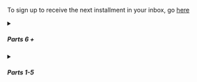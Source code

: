 To sign up to receive the next installment in your inbox, go [here]( https://docs.google.com/forms/d/13r9zOV1WA9pKq0Mif7C7cdIhgjhjsVURkTKXmV9N06Y/edit)

<html>
	<body>
		<details>
			<summary><h5>Parts 6 +</h5></summary>
			<details>
				<summary><h5>PART SIX</h5></summary>
				<p>The bryde whale with the timer on its back is not leaving the harbor. It swims a wide ellipse all afternoon, its gray back glinting in the sun. Ivy, George, and L stay out in the boat for more than an hour, listening to the sloshing of the water against the boat and waiting for the whale to breach again, which it does every twenty minutes or so, slowly drawing itself up out of the water, high enough that when it comes back down it sends a swell their way that makes the boat rock. It's as if the whale is showing off the timer, which L comes to realize looks like a giant 1980s-era Timex watch.</p>
				<p>By the time they return to the beach, a crowd of about twenty people has gathered. As George, Ivy, and L walk onto shore, the crowd remains silent, tight with anticipation.</p>
				<p>Finally, Tess, a biologist, speaks. "Was that a fucking whale? I saw it breach near you." She is a nearly six-foot tall, wiry southeast-Asian woman with bright eyes, a shaved head, and a scratchy voice. Back in regular life, her job was trekking through jungles looking for some of the most poisonous snakes in the world, then harvesting their venom for research </p>
				<p>George shrugs. "We were observing the crates when it showed up with that timer on its back." </p>
				<p>"Timer? Is that what it is?" a middle-aged Australian woman says. "We can't read it from here."</p>
				<p>"That’s what it looks like,” Ivy says. “When it showed up, it read 7:23:55.” She turns her notebook around, shows the group a drawing she did of the whale. "Next time we saw it, about twenty minutes later, it said 7:04:51." She shows them another drawing. "I think it's counting down." </p>
				<p>"Fuck," says Tess. "So we have about eight days left to fix this place." The entire group jerks their heads toward her. She sighs. "Look, I've been here since the beginning. I know some of you have other theories, but I think we’re meant to clean up those dirty waters. I think it’s some kind of test, that’s what I think." She looks down as she talks, almost shy, but with a strong, unwavering voice. "We're all from 2019, right? 2019, a year in which the world is at risk of skidding into a runaway greenhouse effect. We're dipping our toes into the waters of the apocalypse. Well, this island is very nice and all, but out there—" she points—"out where the water goes dark, it's also apocalyptic." She pauses now, looks around, and finds the group rapt. "It's radioactive, dirty as fuck, and even hotter than it is here. I think we've been brought here because we're meant to learn how to save our planet. This is like a practice round. Like one of those hackathon competitions or something. Maybe, if we learn how to save this island, we'll understand how to save our planet too." </p>
				<p>A murmur runs through the crowd now.</p>
				<p>“So someone forced us to come here, just as a test?” scoffs a gray-haired tall American, who L remembers was a high school science teacher. </p>
				<p>“So someone forced us to come here, just as a test?” scoffs a gray-haired tall American, who L remembers is a high school science teacher. </p>
				<p>"We haven't been lazy!" someone yells.</p>
				<p>"Ok," the farmer continues. "But we've been focusing on settling in, making ourselves comfortable. Surviving. Now we've been given a clear message. We have less than eight days to do what we've come here to do." </p>
				<p>Some people groan and roll their eyes. Ivy and L share a glance. <em>Could be right</em>, Ivy seems to be communicating. </p>
				<p>"Look, this whale could mean <em>anything</em>," says George. "We need to consider all possibilities. But I seriously doubt it's a message from some higher power."</p>
				<p>"Not a higher power. It's a message from the Director," someone says. </p>
				<p>"The Director?" L asks.</p>
				<p>George sighs. "The Director is what some people have been calling the guy who—"</p>
				<p>"Or the woman," says Ivy</p>
				<p>"Or the woman," George says, nodding, "who, if Tess’s theory is correct, would’ve brought us here."</p>
				<p>"Could be a group of people too," says Tess.</p>
				<p>"Yes, but the point is we don't <em>know</em> anything about them," George says. "We shouldn't just be wildly guessing here, there's no point."</p>
				<p>"But you're missing an important truth. That type of scientific skepticism makes sense back in the normal world, but it doesn't work here," says Pai, an older Thai woman, an artist. "Everything in this world has a reason. It is <em>curated</em> for us. From the supplies we were just miraculously given, to the perfectly temperate microclimate of this island, to this amazing weather we’ve been having."</p>
				<p>"So, let's say you’re right," says L now. "We’re meant to fix the apocalyptic zone out there, clean up the water. What does that change? What can we actually do? What steps do we take first?”</p>
				<p>The group falls silent.</p>
				<p>Suddenly, Brendan, the silent hut builder, steps forward and waves his arms. Once he has the others' attention, he begins gesturing, pointing almost frantically, toward the water.</p>
				<p>"What? Are you talking about the whale?" </p>
				<p>He shakes his head, and then kneels down and begins writing something in the sand. "We need to retrieve the cr–" but as he writes a wave comes farther up the beach and begins to erase his work.<p>
				<p>"I didn't see," some people shout.</p>
				<p>He begins miming a box shape.</p>
				<p>"He's saying we need to retrieve the crates. He's saying that's what we should focus on," says George. Brendan nods. "I agree," George says. "Look, it’s hard for me to believe in this Director character—I’m more of the camp that this is some sort of biological accident, that we all stepped through some wormhole or other—"</p>
				<p>“It makes no sense!” says Pai.</p>
				<p>“Ok,” says George. “But my point is that if you guys are right that we're being prompted toward certain activities, then yeah, it seems clear to me at least that we need to somehow retrieve those fuckin' things."</p>
				<p>There's a moment of silence and George looks around at the group, sighing, a little out of breath from nerves, his eyebrows knit. L feels herself sweating. The afternoon sun is pointed directly at them now.</p>
				<p>"Impossible," someone says. "They're radioactive."</p>
				<p>"Yep," George says. "And we were beamed through space and time onto this fucking island."</p><p>It's as if the group has suddenly pointed themselves in the same direction, aligned with one another spiritually, and L can feel the energy shift into something powerful—the potential energy of a group of twenty or more people committed to a singular goal.</p>
				<p>And then the building momentum breaks. "Fuck that," says a young Chinese physicist. “I’m figuring out a way home.”  </p>
				<p>The argument on the beach lasts until nightfall, until the hermit crabs begin taking over and the group decides to head back to the main house to prepare dinner. By the end of the day, it's decided that from this point on, the group would focus more on trying to explore Apocalypta, as they began to call the water beyond the fluorescent green, zig-zag border. And, while a contingent of them would work on retrieving the crates, the other, more spiritually minded contingent, would work on searching for signs from the Director.</p> 
			</details>
		</details>
		<details>
			<summary><h5>Parts 1-5</h5></summary>
			<details>
				<summary><h5>PART FIVE</h5></summary>
				<p>It feels right to be out on the water again. Back in her old life, L spent nearly every morning on a long-tail boat going out to a dive site. That half-hour ritual had always allowed her to collect her thoughts, the noise of the gas engine drowning out everything but the waves, the wind, and the sun. A morning boat ride meant she was on her way to do something worthwhile.</p>
				<p>But there is no sound of an engine here. Only the creak of a metal boat, and oars slapping the water. And instead of soaring along, Ivy and George are slowly rowing them toward the astonishing border, which shines fluorescent green against the bright blue sky.</p>
				<p>Their progress is strained, because as they approach the threshold, the current resists them. George's hairy back begins sweating profusely, but Ivy has covered up well, in a hat and baggy white shirt.</p> 
				<p>When L shields her eyes, she can see a tiny wave, maybe 15 centimeters high, zig-zagging along the border. She tries to think of scientific reasons for this--underground columns perhaps, but nothing, nothing about it seems natural.</p> 
				<p>They stop rowing. By now, she can see what those shapes are that she'd noticed from the shore. Islands of plastic crates, painted a neon gold that glints in the sun. Behemoths, guarding whatever lies beyond.</p>
				<p>"What's in all these crates?"</p>
				<p>"We haven't been able to figure that out," says George. He digs in his bag and removes a handheld device with a screen on it. He swipes his thumb across it to turn it on and, after a moment, a reading of ".3" shows up. "It's not safe to go check them out."</p> 
				<p>"What's that?" L asks.</p>
				<p>"A geiger counter," says Ivy. "You have to take one when you come out here."</p>
				<p>"Is .3 safe?" L asks.</p> 
				<p>".3 sieverts isn't great, but for a short period of time, we're fine," says George.</p> 
				<p>"What about closer to the border? Does it change?"</p> 
				<p>"Oh yeah," says Ivy. "It gets much worse. Actually, George had wanted to take another reading of the levels closer to the border. But we don't have to if you're not comfortable."</p> 
				<p>"Well, if you guys are sure it's safe enough. I mean do you know for sure how dangerous it is? I don't mean to be rude, but..." How reckless are we being here?</p>
				<p>"Well, yeah, I do," says George. "I'm a nuclear engineer."</p>
				<p>"Oh, well that's pretty fuckin' handy," says L.</p> 
				<p>"Yeah, pretty much everyone who arrives here has some kind of highly relevant skill," says George. His tone is nonchalant, but his expression communicates otherwise. It says, yeah, isn't that fuckin' creepy?</p> 
				<p>"So," says L.</p> 
				<p>"So, the last time we rowed up to the border, it was at 5 sieverts per hour. That's pretty damn high. If we stayed at that level for an entire hour, at least one of us would die within a couple weeks."</p>
				<p>"Woah," says L.</p>
				<p>"But, when we take a reading, we just row up to it quickly, stay there for maybe 5 seconds before rowing back--the levels fall really quickly down to a safe level. So we end up getting a dose of like .007. That's like...4 CT scans?"</p>
				<p>"Ya know what? I think I'll go for a swim," says L. "Let you guys do your thing."</p> 
				<p>"Totally cool," says George.</p> 
				<p>L hops out of the boat and swims a bit toward the shore. George and Ivy give each other a look and then row three times, moving several meters forward before bobbing back a half-meter. L sees Ivy record the reading in a small notebook and then they quickly row back toward her.</p>
				<p>"What'd it say?"</p>
				<p>"4.9," says Ivy. "About the same as last time."</p> 
				<p>L pulls herself back into the boat. "So now what?"</p>
				<p>"Typically," George says, "We row to a safe area and then we just chill. It seems pretty obvious that we need to go check out those crates, but there's no way to get out there. So we've somehow got to bring them--"</p>
				<p>"To us," says L.</p> 
				<p>"Exactly," says George.</p> 
				<p>"Won't they be radioactive?"</p>
				<p>"We'll see. The radiation could fall back down past the border zone, we don't actually know. That black water could be totally safe."</p>
				<p>"It doesn't look like the safest water," L says. As a SCUBA diver, the opaqueness of the water beyond the threshold horrifies her at a deep level.</p> 
				<p>"No," says George. "But, even if the crates are radioactive, there's ways to clean things to make them safer to handle."</p> 
				<p>"Gotcha. So now, we just think?"</p>
				<p>George turns up his hands. "Nothing better to do really."</p>
				<p>They row back to an even lower radiation level and Ivy gets out her drawing supplies. The sun is really out now. L wishes she'd brought more cover. In her haste, she didn't even bring a hat and is just wearing her bathing suit top and shorts. "You try a magnet?" she asks.</p> 
				<p>"We'd need a pretty fucking powerful magnet," says George.</p> 
				<p>She has no other ideas. "Well, what have you tried?"</p>
				<p>"Uh, nothing?" says George. "We've mainly been setting things up, trying to survive. Ivy and I only recently started trying to come out here regularly.</p> 
				<p>They sit in silence. After awhile, Ivy has drawn a striking image of the border, capturing with her colored pencils the near exact shade, and fluorescent nature of its glowing green. Finally she puts the sketchbook down. "I guess we should head back soon," she says.</p>
				<p>"Wait," says George. "Just give me a few more minutes." L notices that his brow has furrowed and his whole body has become still. He stares at a single spot in the direction of one of the crates.</p> 
				<p>L follows his gaze. After a minute, she sees something. Or did she? A ripple in the calm black water. So small she doesn't say anything. But then, a minute later, the three of them gasp. Back beyond one of the gold crates, something emerges out of the water and then dips back down under it. A whale, or a shark, the hint of its shiny grey back standing out in stark contrast against the onyx of the water. But there was something strange about it, something on its back.</p> 
				<p>When it appears again, it's much closer. L sees now that it has a band around its torso, a wide, black rubber band, and attached to the band is something, something with a screen and flashing red figures. "It's a bryde whale," says L, noting the tall, falcate dorsal fin, and now, as it resurfaces again, the three characteristic head ridges. Again, a whale endemic to the Gulf of Thailand, one she would have no trouble identifying, even though she's seen them only a handful of times.</p> 
				<p>The three of them are frozen as the whale approaches. The next time it emerges, it breaches, straining up out of the water, higher than it seems it should be able to go before it slams its gigantic body back down, creating a huge splash, the edges of which reach their boat and provide a cool relief to L's burning forehead. Her breath is shallow. On the screen were numbers--what were they?</p> 
				<p>Now the whale resurfaces and skims the surface only 10 meters away. They can see clearly its message now: a clock, counting down: 07:23:55.</p>
			</details>
			<details>
				<summary><h5>PART FOUR</h5></summary>
				<p>After her conversation with Ivy, L walks down to the beach and digs a shallow hole. She lies down in it and imagines she’s her old family dog. She sniffs at the salty air and tries to slow her heartbeat. As the sun begins to set, she falls asleep.</p>
				<p>She wakes to a touch on her shoulder. It’s George, standing over her, bathed in the waning green light coming from the horizon. Next to him is a squat, bearded man with an inscrutable expression.</p>
				<p>“Sorry!” George says. “We just thought you should probably get set up for the night! This is Brendan, our resident tent-builder.” The other man sticks out his hand and L shakes it. “Brendan doesn’t talk,” George says. “He used to be able to before he arrived, apparently.”</p> 
				<p>Brendan nods once to confirm.</p>  
				<p>“Want to go pick out your home base?” George asks.</p>  
				<p>L nods, though the word "home" makes her want to run into the ocean and start swimming.</p> 
				They meander through the jungle until L chooses a spot. It’s about five minutes up the path on the side of the house, next to what can hardly be called a creek: a thin stream of water running over some rocky dirt at the bottom of a manmade ditch.</p>  
				<p>L watches and occasionally assists while Brendan builds her a temporary tent, using tarps and bamboo poles. He communicates to her via gestures that she will have a hut like the others within a week. After a while, L points to his mouth and turns up her hands. He shrugs, then opens his mouth wide and pushes in his diaphragm. The noise that comes out is barely a moan, riding high on top of a wind of breath.</p> 
				<p>"So, you can't even make noise really?"</p> 
				<p>Brendan nods.</p>  
				<p>By nightfall, they have made a teepee with a lower skirt as well as a top skirt, which can be removed to allow for airflow on nights when it isn’t raining. It’s hard to say whether exposing herself to the island’s mosquitoes is worth the breeze. That night, she falls asleep as soon as she lies prostate on her loaned sleeping bag. In the morning, she finds herself scratching a sore into her thigh. She is covered in bites. Throughout the day, the others chuckle at her thick welts and constant scratching. They tell her she will get used to it. Besides, they say, no one has gotten any mosquito-borne illness so far, so she doesn’t need to worry.</p>  
				<p>Over the first few days, L keeps her distance from the others. Since they don’t push her to join in on their activities, she gathers that she is probably behaving pretty normally for having recently teleported. Meals are served communally and L gets in the habit of taking an aluminum plate out to the beach to sit alone. To avoid the others who work at the beach lab, she walks a kilometer or so to a bamboo dock, to which a small metal boat is tied.</p> 
				<p>She spends entire afternoons studying the line where the radioactivity begins. The water close to their island is clear, but several kilometers away, near the land on the other side of the bay, the color changes. After a flourescent green threshold, the water looks black. In it, she can see vague shapes bobbing up and down.</p> 
				<p>In the evenings, the tide moves out, revealing a biodiverse, shallow, littoral zone for a dozen meters out. L puts on a pair of too-big water shoes available in the main house and goes exploring. She is careful to step only on rock and dead coral because the living reef here seems healthy and she doesn’t want to damage it. Crabs, sea cucumbers, and urchins abound. The pistol shrimp, which are mostly too small to see, make their presence known by a loud popping sound. She imagines they are protesting her and the others’ presence here, unnatural as it is, by shooting tiny guns. There is also a species of snake or worm that she doesn’t recognize, which darts out from under one rock to go hide under another. She chases it one evening for almost an hour, trying to catch it, but it’s too quick.</p> 
				<p>Besides idle observation, L sleeps. The fatigue that had come over her in the week before her teleportation seems to have only gotten worse. She estimates that she’s spending at least 12 hours a day in a deep sleep. To avoid the mosquito bites at night, she keeps her tent closed and often wakes up in a pool of sweat. It’s hot and humid here. Although she might have time-traveled or changed dimensions, it doesn’t appear that she’s left Thailand.</p>  
				<p>When the tide comes in, or when she wades out a little farther, she can see countless fish just by looking down into the water. All the regular culprits are there: butterfly fish, rabbit fish, damsels, groupers. These fish feel familial, as if they are the very same ones she spends hours looking at every day back home. Altogether, this biosphere is remarkably consistent with that of her home island, despite its being surrounded by filth and decay.</p>  
				<p>Especially at night, the beach is populated by a bevy of hermit crabs. When she doesn’t want to think anymore, she races two of them against each other, digging out mazes on the beach and taking bets against herself for which crab will win.</p>   
				<p>The thought often enters L’s mind that she has gone crazy. Each day, she asks one or another of the group to confirm for her the story as she understands it. They use different words, but convey much the same message. Everyone arrived suddenly without any clear directive, but with all the supplies they need to perform their vocations, even if it meant scrounging around the island a bit. She estimates there are around thirty residents in all. The mood among the group feels uncannily happy. As if, despite the existential horror, they are enjoying themselves. She wonders if she will feel this way after a while.</p> 
				<p>Toward the end of her first week, she is eating her breakfast by the dock when George and Ivy approach. George throws a bag of equipment into the boat.</p> 
				<p>“What are you guys doing?” L asks.</p>  
				<p>“We’re going out there,” says Ivy, pointing toward the bay on the other side. She holds a notebook and a pencil case.</p>  
				<p>“Isn’t it dangerous?” L asks.</p>  
				<p>“No one’s gotten rad poisoning yet,” says George with a shrug.</p> 
				<p>“It’s not dangerous as long as we don’t go over the radioactive threshold,” Ivy explains. “Would you like to join?”</p> 
			</details>
			<details>
				<summary><h5>PART THREE</h5></summary>
				<p>Just inside the forest is what appears to be a small village. All around her, wedged in between tall coconut and palm trees, are simple bamboo huts on platforms. There must be thirty or so, each of a similar size and design: a window on the left and a bamboo door. Inside the open huts L sees an odd assortment of camping pads, sheets, quilts, and knitted blankets.</p> 
				<p>Deeper into the forest, there is a large, two-story house made of adobe bricks. A gate closes off the first story, creating a crawl space and flood zone underneath the main area of the house. On the second story, there is a large porch, where electronics and various supplies are laid out. The place is porous, open-doored, an inside-outside place. It looks like it could be overtaken by the jungle at any moment.</p>
				<p>As they approach someone shouts from inside, “Ahhh!!” Alarmed, L looks at her new host, eyes wide.</p>
				<p>“That’s okay,” he says. “That’s just Ivy. She probably saw a snake.” He’s smiling again.</p>
				<p><em>This guy is cheery.</em></p>
				<p>She continues to follow him up the dirt path toward the house, looking out for snakes and other critters. On her island she’d grown used to keeping an eye out for certain pests: red centipedes whose sting is so potent you need morphine to deal with the pain, two-meter long cobras, sand flies whose bites took weeks to stop itching. But who knows what the dangers are here. She figures she can’t be too far from home, but something tells her she can’t be so sure.</p>
				<p><em>My sense of direction is off. The iron in my nose is de-magnetized, as my dad used to say. Ha.</em></p> 
				<p>On the porch are several bamboo woven maps, upon which are arrayed a variety of tools; arduinos, wires, and batteries, as well as natural tools like coconut husks, banana leaf wrappers, and small structures made from bent sticks.</p>
				<p>Inside the house several other scruffy humans stretched out on bamboo mats. Some of them are writing or drawing on paper, others arrange wires on small circuit boards.</p>
				<p>“This is everybody,” he says, gesturing. “You’ll meet them all in a moment.”</p>
				<p><em>Why do I need to meet all these people? Can’t you take me back home?</em></p>
				<p>They all look up at her with the same genre of expression: empathetic despair.</p>
				<p>She doesn’t feel despair, or rather didn’t. But now it creeps in, a worm that multiplies and divides again and again, until it has clogged up her brain, rendering her physiology sluggish.</p>
				<p>George catches this in her eyes.“Let’s talk for a bit,” he says and motions to two lawn chairs in the corner beside a small table. They are within earshot of the rest of the group and it makes L uncomfortable. The word <em>cult</em> flashes again in her mind and she remembers the story of a woman two years back, found in the jungle on her home island. Barely twenty years old, trying to escape from a yoga cult, she thought she could take a shortcut through the jungle. A couple weeks later she was found dead, half-eaten by lizards. </p>
				<p>“I know this is weird,” George says, and L notices for the first time that his voice is soothing, or rather that it has all the qualities of being soothing, while at the same time giving off an artificial effect. “When I first got here it felt like a dream, or maybe even a nightmare. I kept feeling like I would wake up soon and go back home. But…well…I’ll explain that part later. First thing you should know is that you’re safe and the people here are safe. These are good people. Generally they’re artists, scientists, engineers. Would you say you fit into one of those categories?”</p>
				<p>“Biologist,” she murmured.</p>
				<p>“Ah, a biologist. Interesting. The last four have been biologists, perhaps there’s a new species we’re meant to discover,” he said to her, but well within earshot of the others, who turned and raised their eyebrows in interest.</p>
				<p>“What?” she says, out loud now. “What are you talking about?”</p> 
				<p>“I’m sorry, I know this is overwhelming at first</p>
				<p>“Look, all I need is a phone!” she says firmly.</p>
				<p>“We don’t have one here,” he says. </p>
				<p>She’s getting ready to give up, walk back down to the beach and figure this out on her own. Get away from these weirdos. “Look,” she says. “I just got in a little bit of trouble SCUBA diving and need some help getting home. Are you going to help me get back home? Are you? If I’m being totally upfront with you, if I’m being totally fuckin’ straight, I don’t really know where I am or how I got here. I was SCUBA diving. I was under the FUCKING WATER AND NOW I’M HERE.” She’s got her hands on the arms of her chair now, more weight flowing into them bit by bit.</p>
				<p>The room is staring at her now, but they seem unconcerned. George looks at her with understanding.</p>
				<p>“I’m sorry,” he says. “We’re still figuring out how to welcome people. I know I was totally confused when I got here. You see, this is not a normal island. You’ve…well… teleported here. Or time traveled or something. We all did.”</p>
				<p>She gets up, her knees slightly bending, her hands almost in fight stance. As she walks toward the door, the creak of her bare footsteps on the wooden floor fill the room. The others gaze up at her with the same sorry empathy they had for her before.</p>
				<p>On the porch, the sun hits her hard and she begins running toward the beach.</p>
				<p><em>What the fuck what the fuck what the fuck.</em></p>
				<p>She plops herself down under a palm tree and puts her hands on her temples. Her headache is coming back.</p>
				<p>After a few minutes a woman approaches her and sits down nearby. At first, L avoids her gaze.</p>
				<p>“Um, if you want I can try to explain things,” she says after a moment.</p>
				<p>L looks at her. This woman doesn’t have the wide-eyed look of the others. She's a thin Asian woman with round hipster glasses and an oversized cotton button-up shirt. For the first time, L realizes that most people here are dressed in ill-fitting clothes.</p>
				<p>“So, uh, ok here we go. Well first of all, we don’t know what this place is exactly.”</p>
				<p>"Very helpful," L says.</p>
				<p>“But what we do know is that people started showing up here two months ago and we get a new person every couple of days. People show up on the beach in various states of undress, without any possessions. Last week, I was in the middle of taking off for a flight to Singapore, and then I found myself washed up on that beach, trying to breath through a nose full of sand. Another few people were SCUBA diving, just like you, when they showed up.”</p>
				<p>She trails off, as if trying to prioritize all the information she has to convey.</p>
				<p>“Also, we can’t really go anywhere else. We’ve built a raft to explore the surrounding sea, but we can only go so far. It's generally calm, but past a certain point it's full of jellyfish and trash. And there is some land across the bay, but it appears to be radioactive. This little island is like a Garden of Eden or something. Unlike everything else, it’s not radioactive and apparently, according to George and some of the others who got here first, there were all these supplies there, even when the first ones arrived. There is fresh water, and plenty of food to be foraged. The little kitchen off the main house was there, stocked with some basics. You can see we’re starting some gardens near the house,” she says, pointing toward rows of dark, humus-laden, bare earth, near the front porch of the house.</p> 
				<p>L wants to believe it’s a joke, or a dream, or something, but there is emotion behind what this woman says. If it’s all a trick, she’s buying in despite herself, at least for now.</p>
				<p>“What the hell?” L says.</p>
				<p>The woman widens her eyes and tightens her mouth, as if to say, yeah, pretty fucked up right? “I’m Ivy, by the way,” she says and shakes L’s hand.</p>
				<p>“So what, were we brought here by some evil scientist or something?” L says, laughing.</p>
				<p>“That’s our best guess right now,” Ivy says, to L’s shock. “But again, we don't know. Most of the others are scientists, and there were tools left for making all sorts of robots and shit. Perhaps someone wanted to see what we could do with this world we seem to be stranded in.”</p>
				<p>“What do you do then?” L asks.</p>
				<p>“I’m a cartoonist,” Ivy says with a shrug.</p>
			</details>
			<details>
				<summary><h5>PART TWO</h5></summary>
				<p></p>
				<p>She sits up and digs her hands into the cool sand. She’s right at the shore line and the water laps at her like a salt-seeking dog. She examines her limbs and finds no wounds, no bruises, no scraped skin. Her skull, too, appears unharmed. She is intact. Despite this, she feels weak and somewhat disoriented. Not knowing what else to do, she lies back and waits for understanding to return to her. </p>
				<p><em>Probably this is a remote beach near where we were diving. And…my team just thought I needed medical attention and that I shouldn’t be moved. Probably they’ll be back soon.</em></p>
				<p>As the shock of being alive and in an entirely different place from her last recollection fades, she begins to re-inhabit her body and finds that the sensations are mostly bothersome. Sand in her shorts and a terribly parched throat. It’s the first time she notices that not only does she lack SCUBA gear, but her wetsuit is gone too—she's sporting only her shorts and bathing suit top.</p>
				<p>A noise from inside the forest 500 meters down the beach sends a jolt of fear down her limbs. Moments later, a figure emerges. From far away, he looks like an early human: hairy, bearded, broad-chested, a bit of a lumbering walk. He wears khaki shorts with patches on them. She’s reminded of the tanned Russians she used to see camped out in abandoned tin mines on a secluded beach near one of the regular dive sights. They’d emerge late mornings, make fires, do laundry, and lay out in the sun as if ready to die, toasting evermore their already tan bodies. This guy has their look, but not their cool, relaxed posture. He walks exuberantly, then begins to jog toward her.</p>
				<p>**</p>
				<p>“Welcome!” he yells, cupping his hands around his mouth.</p>
				<p>She starts to get up but feels light-headed again.</p>
				<p>“Don’t get up!” he shouts, holding out his hands.</p>
				<p>She sits back down, surprising herself with her subservience. Half-wondering if she should get up and run, she stays put. </p>
				<p><em>My body must still be in shock.</em></p>
				<p>Now the man is close. She sees that he is young, perhaps late-twenties or early-thirties, with an excited expression on his face. Nothing like those blasé Russians from the tin mines. He smells of sweat and soil. He kneels down beside her and extends his hand.</p>
				<p>“Welcome. I’m George!” he says and she takes his hand and squeezes. A moment passes wherein she could give her name. “I don’t normally do this!” he says. “I’m not the one to welcome people, I mean. This is exciting!”</p>
				<p>Sensing he needs to project more seriousness, he lowers his voice. “You seem to have retained your strength. Your muscles feeling okay otherwise? No aches or spasms?”</p>
				<p>She shakes her head.</p>
				<p>“That’s good, sometimes people come here with some decompression sickness,” he explains.</p>
				<p>They stare at each other for a moment, both unsure of how to bridge the chasm of ignorance between them.</p>
				<p>“I was foraging in the forest there and heard someone groaning a bit,” he explains. She doesn’t remember making any sounds. “Maybe that was when you were waking up?” he adds, intuiting her confusion.</p>
				<p>“I think I got in some kind of accident. I don’t fully understand,” she says finally, laughing a bit, awkwardly. “I’m just sort of trying to sit here and center myself,” she says, thinking maybe she could get this guy to leave her alone for a bit longer, give her a little more time to remember what the hell happened. Because whatever is happening it’d probably be best to figure out on her own. <em>Right?</em> You never knew what kind of Westerners you’d encounter in this part of the world. There wasn’t a small chance she’d landed on an island run by a yoga cult. Heck, there could be a guy just around the corner with ‘magic powers.’</p>
				<p>“Sure,” he says. “What were you doing before you found yourself here?”</p>
				<p>“Well, I was SCUBA diving. Or I thought I was. But I don’t have any of my gear with me. I think my team is probably nearby.”</p>
				<p>He nods. “Once you feel okay to walk we should go back to the main house and we can tell you everything we know. Want to try to walk a bit?” he asks and puts out his hand.</p>
				<p>“Wait, what do you mean everything you know?” she says laughing. “If I could just use a phone, I’ll call my office, someone should be there.”</p>
				<p>He makes a sympathetic noise with his mouth that she can’t quite interpret. “Why don’t we come back to the house first thing? You see—you’ve landed on a pretty peculiar little island here. I’ll explain everything back at the house. We’ve got great people there that can take care of you. So please, it’s just a five minute walk into the forest. Let me show you.”</p>
				<p><em>Definitely a cult. Oh well, maybe they’ll have a phone at least.</em></p>
				<p>She hoists herself up, declining his proffered hand. They begin walking toward the forest. She expects to hobble a bit, to stumble maybe, but instead she feels lithe.</p>
				<p>xxxxxxxxxxxxxxxxxxxxx</p>
			</details>
			<details>
				<summary><h5>PART ONE</h5></summary>
				<p>Lately, every time L ascends, she feels on the verge of passing out. About two meters from the surface, she finds herself needing to grasp onto the inflater nozzle of her BCD in order to remind her body of the task at hand. The water squeezes her, the churning, womb-like sounds surrounding her and disorienting her. The sun, filtered by the water into individual rays, hits like a spotlight, causing her to shield her eyes even as she felt herself hungrily drawing toward it.</p>	
				<p>And now, once again, she finds herself on the surface, back in her right mind, back on solid ground, which is in fact the choppy surface of the water. The sun steady, the physics standard. Escaped. Just a weird sensation was all.</p>
				<p> Ever since she was a beginner diver, she’d felt a whiff of this sensation, but in the past few weeks it’s become stronger every dive. Glancing around to check that the interns she's been diving with are well, she actually wonders—if she were to let herself go on autopilot during ascension, allow her mind wander even just a bit, would she make it? Or would she pass out, sink to the bottom, die immediately? </p>
				<p><em>What an unscientific thought</em>. Likely she was becoming dizzy as a result of a slight physiological malfunction. An inner ear issue. Or maybe it was simply that this feeling mimicked that of not wanting to wake up from a good dream—it was so peaceful under there after all, so cozy, meditative. Your mind couldn’t be scattered. The water directed your focus, plied your attention toward what it wanted to show you.</p>
				<p>“My god, I know how you feel,” her colleague, E, tells her as they unsuit back on the boat. E grunts as her tank clinks into its holder. “Sometimes I just don’t want to leave that world.” </p>
				<p>“Maybe that’s all it is,” L replies, but still she can’t explain why the sensation is getting stronger, or—could she say—worse?</p>
				<p>**</p>
				<p>Two hours later she is entering the day’s data into the Thai governmental database. On that morning's dive, she and her team of interns completed a fish survey and noted this bounty: forty-five butterfly fish, nine bream, five parrot fish, three angel fish, twenty-five wrasse, forty-five cardinal fish, and one soap fish. Still much fewer snapper than she’d like to be seeing, but the other fishes were doing well.</p>
				<p>E types away beside her, probably messaging with a prospective intern: an eager undergraduate or beleaguered graduate student, looking for a suitable research site to host them as well as an exciting Southeast Asian experience. A storm has rolled in. L’s nostrils are alerted to a metallic smell as large raindrops begin to fire away on the roof like they mean to put a hole in it. She feels as if the space has become smaller, as if the world would be happy to do them in.</p>
				<p>L leans her forehead on her hand, rubs her temples. “I’ve got a bit of a headache now,” she says. E turns toward her and frowns.</p> 
				<p>“Take a paracetemol,” E says and, sighing, turns back to her computer. Then she groans. “This student wants to bring his girlfriend. But she’s not going to do any research. She just wants to hang out.” She rolls her eyes.</p>
				<p>L gets up and heads to the kitchen to get a drink of water. On her fourth step, a curtain comes over her vision and all she can see is black. “I’m going blind,” she says as she collapses to the floor.</p>
				<p>When she wakes up, E is standing over her. Her face looks old, and the geometry of it evokes an ancient math. L is sure, then, that there have been hundreds of people throughout human history that looked exactly like E.</p>
				<p>And then she feels her heart beating faster than it should be beating. Her breath is deep and rapid at the same time, as if she can’t get enough air. But she respires, her heart beats, and she can see.</p> 
				<p>“I’m okay,” she says.</p>
				<p>“My god, what is wrong with you?” E yells, her Russian accent really coming out now. “Do you want me to call an ambulance?”</p>
				<p>“No, no,” L says. “I just stood up too fast I think. Something a little off with my circulation lately, maybe my blood pressure.”</p>
				<p><em> Maybe I’m fucking pregnant. Fucking pregnant, that’s a funny phrase.</em></p>
				<p>“My god, go home,” E says. “Take the day off.”</p>
				<p>“But new students are coming, I have to orient them.”</p> 
				<p>“Honey, you need to take some time <em>off</em>.”</p> 
				<p>**</p>
				<p>A couple hours later L is in her house, in her bed, inside the mosquito net. Her headache has faded and she feels fine. The storm has passed away, leaving behind thin, shifting, planes of air. She’s reading a dense, poetic book about water and how to interpret it. She’s enjoying the language, but can’t process much meaning from it. She puts the book down and looks at her nightstand. Two pregnancy tests rest there, staring up at her with two blank eyes. No results.</p>
				<p><em>How is this possible?</em></p>
				<p>Pregnancy was unlikely, as she and her various partners on the island always used condoms, but you never knew. So she could understand a positive result and she could understand a negative result but a non-result was perplexing to say the least.</p> 
				<p><em>Just a little low on iron from my last period. Something, something like that.</em></p>
				<p>It is barely five o clock. A breeze blows in and a rodent scampers across her roof. The cicadas are quieting down to a low, tired, scratching, only needing to cool themselves down a little in this breezy landscape.</p> 
				<p><blockquote>“We will look at water as the subject. Mammals and insects are interesting, but they will only earn their place in this book to the extent that they can explain the behavior, the signs and symbols of water.” </blockquote><p>
				<p>She puts the book down and falls asleep. She sleeps 12 hours. At 5 am a gecko lands on the wall of her bungalow just outside her head and calls out, loud and clear, “unh unh, unh unh, unh unh,” and she jolts awake, thinking the gecko is in her bed, that someone put it in her bed to wake her up, but there’s no one in her house, not even a gecko.</p> 
				<p>She can’t believe she slept 12 hours.</p>
				<p><em>Maybe I am fucking pregnant.</em></p>
				<p>Suddenly she feels tough and lichenous, tucked away inside herself from whatever might be happening outside.</p>
				<p>**</p>
				<p>On her motorbike drive to work, a rabid dog lunges at her, causing her to swerve sharply. After driving off a safe distance, she stops and looks back at it. It lies in the middle of the road, sunning.</p>
				<p>She gets to the lab before E and spends a quiet morning drinking coffee and looking over the data. The coral bleaching is getting worse and <em>what to do, what to do about that</em>. 50% bleached already and it’s only the beginning of the hot season. At some point in her meager little life, she’d decided that the best thing she could do was have this field station and report the data. Tell the authorities. Alert people in power. Bolster the science, strengthen the argument. Not shut up. Perhaps she should do more.</p> 
				<p>E enters the room with her arms full of bags and various other attachments. Her motorbike helmet falls off her arm and rolls toward L. E's eyes go wide and she feigns anger. “My god, what are you doing here?”</p>
				<p>“What do you mean?” L says.</p> 
				<p>“I thought you’d take the day off.”</p> 
				<p>“Oh I’m fine. Got a good night's sleep."</p> 
				<p>E tuts and shakes her head reprovingly.</p>
				<p>**</p>
				<p>Two hours later they’re diving again. It’s been determined L will be divemaster for two of the more experienced students and E will take the newbies. That way, the experienced students can cover some of the more routine data gathering and L can be free to focus on her pet research project, which tests whether smaller solitary corals are less resistant to bleaching than larger solitary corals.</p>  
				<p>E's group lays out the transects while L and her interns hang back and look at coral. She breathes out and sinks closer in to some branching coral, the home of twenty or so baby, white and yellow butterfly fish, who dart in and out like bees. She wishes she were doing a fish survey so that these lovely, tiny fish could be counted. If only their presence could be felt, could matter in the world. But probably they don’t care either way, probably that doesn’t matter to them.</p> 
				<p>Now it’s time to go and she motions the students to go ahead of her. With the lab's underwater camera they take a picture of the transect measuring tape every 50 cm. Back at the lab they will need to go through every one of these 300 pictures and identify the coral just to the left of the transect. She removes her underwater slate from her BCD pocket and begins counting. Everything is slow, deliberate. It’s arduous counting all the solitary corals—there are so many. The students’ frog kicks are too frequent, they are going too fast—almost out of her sight now. No matter, they are safe and experienced. She finishes her survey and meets them at the end of the third transect at 50 minutes into their dive. Together they reel up the transects, spiders assuming the thread of their web back into their abdomens. She directs one of the students to take the transect bag and hook it to her kit. The three of them look at each other in the eyes and L makes the hand signal for “let’s ascend”—a thumbs up.</p> 
				<p>She doesn’t think about that strange sensation. She’s thinking about the data she gathered and about what conclusions she might begin to draw. Slowly, slowly, she swims up, not even needing to think about moving her feet, just willing herself up. And then, at three meters from the surface, once again, it hits.</p>	
				<p>**</p>
				<p>The pressure is more intense this time, the movements of the water like a thousand little flies distracting her attention. The light hits and she feels the heat of the sunrays on her body. The rays form a cone, which twists around her, and she is an unwilling dancer, moving her limbs oddly, floating six inches above an empty stage.</p> 
				<p>And then she is elsewhere. Her face is naked—no regulator. She feels sand in her nose and on her lips. She sputters, rubs her nose with her index and thumb, sticks out her tongue. Opens her eyes. She’s on the beach. Or a beach, rather. She doesn’t recognize the topography of this beach, with its thick forest, its meters of white sand. All the beaches on her island are short, with sparse, low vegetation and pieces of trash strewn about. This beach is pristine. A breeze tumbles down the white sand, unobstructed by a single other person. She is alone.</p> 
				<p> xxxxxxxxxxxxxxxxx </p>
			</details>
		</details>
</body>
</html>







